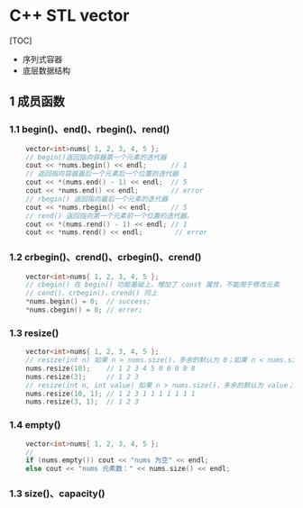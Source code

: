 # C++ STL vector
[TOC]
- 序列式容器
- 底层数据结构
## 1 成员函数
### 1.1 begin()、end()、rbegin()、rend()
```C++
    vector<int>nums{ 1, 2, 3, 4, 5 };
    // begin()返回指向容器第一个元素的迭代器
    cout << *nums.begin() << endl;      // 1
    // 返回指向容器最后一个元素后一个位置的迭代器
    cout << *(nums.end() - 1) << endl;  // 5
    cout << *nums.end() << endl;        // error
    // rbegin() 返回指向最后一个元素的迭代器
    cout << *nums.rbegin() << endl;     // 5
    // rend() 返回指向第一个元素前一个位置的迭代器。
    cout << *(nums.rend() - 1) << endl; // 1
    cout << *nums.rend() << endl;        // error
```
### 1.2 crbegin()、crend()、crbegin()、crend()
```C++
    vector<int>nums{ 1, 2, 3, 4, 5 };
    // cbegin() 在 begin() 功能基础上，增加了 const 属性，不能用于修改元素
    // cend()、crbegin()、crend() 同上
    *nums.begin() = 0;  // success;
    *nums.cbegin() = 0; // errer;
```
### 1.3 resize()
```C++
    vector<int>nums{ 1, 2, 3, 4, 5 };
    // resize(int n) 如果 n > nums.size()，多余的默认为 0；如果 n < nums.size()，额外的元素将被移除
    nums.resize(10);    // 1 2 3 4 5 0 0 0 0 0
    nums.resize(3);     // 1 2 3
    // resize(int n, int value) 如果 n > nums.size()，多余的默认为 value；如果 n < nums.size()，额外的元素将被移除
    nums.resize(10, 1); // 1 2 3 1 1 1 1 1 1 1
    nums.resize(3, 1);  // 1 2 3
```
### 1.4 empty()
```C++
    vector<int>nums{ 1, 2, 3, 4, 5 };
    // 
    if (nums.empty()) cout << "nums 为空" << endl; 
    else cout << "nums 元素数：" << nums.size() << endl; 
```
### 1.3 size()、capacity()
```C++

```